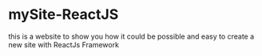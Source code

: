 # mySite-ReactJS
 this is a website to show you how it could be possible and easy to create a new site with ReactJs Framework
